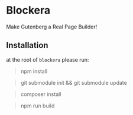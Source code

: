 # Blockera
Make Gutenberg a Real Page Builder!

## Installation

at the root of `blockera` please run:

>npm install

>git submodule init && git submodule update

>composer install

> npm run build 


